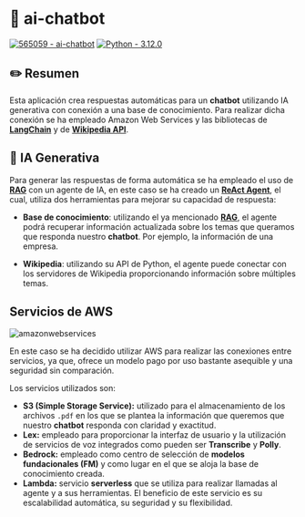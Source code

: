 # 🤖 ai-chatbot

[![565059 - ai-chatbot](https://img.shields.io/static/v1?label=565059&message=ai-chatbot&color=FF8900&logo=github)](https://github.com/565059/ai-chatbot "Go to GitHub repo") [![Python - 3.12.0](https://img.shields.io/static/v1?label=Python&message=3.12.0&color=3776AB&logo=python&logoColor=FFDE56)](https://www.python.org/downloads/release/python-3120/ "Go to Python version")

## ✏️ Resumen

Esta aplicación crea respuestas automáticas para un **chatbot** utilizando IA generativa con conexión a una base de conocimiento. Para realizar dicha conexión se ha empleado Amazon Web Services y las bibliotecas de [**LangChain**](https://github.com/langchain-ai/langchain) y de [**Wikipedia API**](https://github.com/martin-majlis/Wikipedia-API).

## 🧬 IA Generativa

Para generar las respuestas de forma automática se ha empleado el uso de [**RAG**](https://aws.amazon.com/what-is/retrieval-augmented-generation/) con un agente de IA, en este caso se ha creado un [**ReAct Agent**](https://react-lm.github.io/), el cual, utiliza dos herramientas para mejorar su capacidad de respuesta:

* **Base de conocimiento**: utilizando el ya mencionado [**RAG**](https://aws.amazon.com/what-is/retrieval-augmented-generation/), el agente podrá recuperar información actualizada sobre los temas que queramos que responda nuestro **chatbot**. Por ejemplo, la información de una empresa.  

* **Wikipedia**: utilizando su API de Python, el agente puede conectar con los servidores de Wikipedia proporcionando información sobre múltiples temas.

## Servicios de AWS
![amazonwebservices](https://github.com/565059/ai-chatbot/assets/118855900/a0ce769f-eca5-48e6-b4ff-7d980141640d)


En este caso se ha decidido utilizar AWS para realizar las conexiones entre servicios, ya que, ofrece un modelo pago por uso bastante asequible y una seguridad sin comparación.

Los servicios utilizados son:

* **S3 (Simple Storage Service):** utilizado para el almacenamiento de los archivos `.pdf` en los que se plantea la información que queremos que nuestro **chatbot** responda con claridad y exactitud.
* **Lex:** empleado para proporcionar la interfaz de usuario y la utilización de servicios de voz integrados como pueden ser **Transcribe** y **Polly**.
* **Bedrock:** empleado como centro de selección de **modelos fundacionales (FM)** y como lugar en el que se aloja la base de conocimiento creada.
* **Lambda:** servicio **serverless** que se utiliza para realizar llamadas al agente y a sus herramientas. El beneficio de este servicio es su escalabilidad automática, su seguridad y su flexibilidad.
